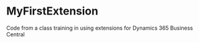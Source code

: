 # MyFirstExtension
Code from a class training in using extensions for Dynamics 365 Business Central
